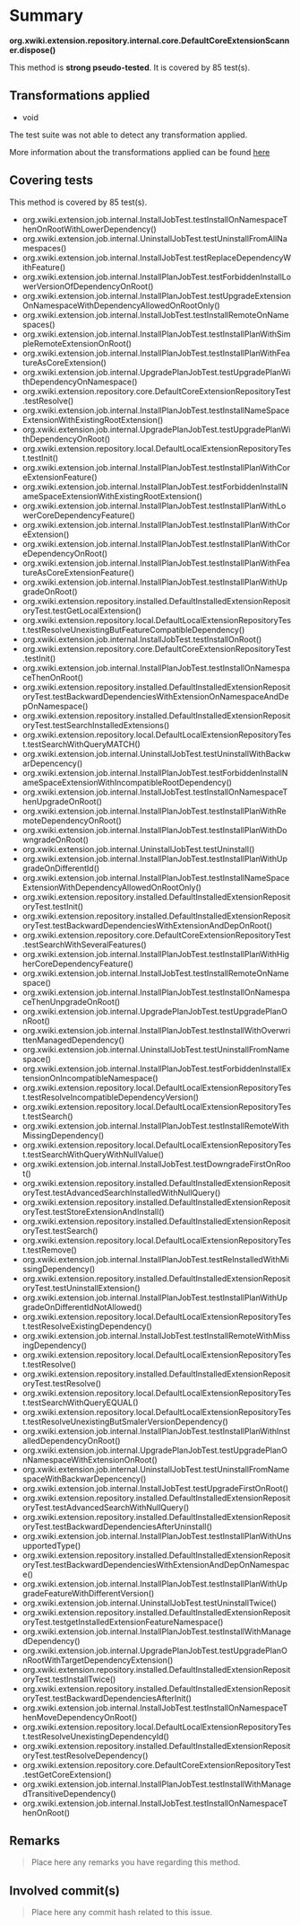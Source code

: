 # Summary
**org.xwiki.extension.repository.internal.core.DefaultCoreExtensionScanner.dispose()**

This method is **strong pseudo-tested**.
It is covered by 85 test(s). 


## Transformations applied

- void


The test suite was not able to detect any transformation applied.

More information about the transformations applied can be found [here](https://github.com/STAMP-project/pitest-descartes)

## Covering tests
This method is covered by 85 test(s).
* org.xwiki.extension.job.internal.InstallJobTest.testInstallOnNamespaceThenOnRootWithLowerDependency()
* org.xwiki.extension.job.internal.UninstallJobTest.testUninstallFromAllNamespaces()
* org.xwiki.extension.job.internal.InstallJobTest.testReplaceDependencyWithFeature()
* org.xwiki.extension.job.internal.InstallPlanJobTest.testForbiddenInstallLowerVersionOfDependencyOnRoot()
* org.xwiki.extension.job.internal.InstallPlanJobTest.testUpgradeExtensionOnNamespaceWithDependencyAllowedOnRootOnly()
* org.xwiki.extension.job.internal.InstallJobTest.testInstallRemoteOnNamespaces()
* org.xwiki.extension.job.internal.InstallPlanJobTest.testInstallPlanWithSimpleRemoteExtensionOnRoot()
* org.xwiki.extension.job.internal.InstallPlanJobTest.testInstallPlanWithFeatureAsCoreExtension()
* org.xwiki.extension.job.internal.UpgradePlanJobTest.testUpgradePlanWithDependencyOnNamespace()
* org.xwiki.extension.repository.core.DefaultCoreExtensionRepositoryTest.testResolve()
* org.xwiki.extension.job.internal.InstallPlanJobTest.testInstallNameSpaceExtensionWithExistingRootExtension()
* org.xwiki.extension.job.internal.UpgradePlanJobTest.testUpgradePlanWithDependencyOnRoot()
* org.xwiki.extension.repository.local.DefaultLocalExtensionRepositoryTest.testInit()
* org.xwiki.extension.job.internal.InstallPlanJobTest.testInstallPlanWithCoreExtensionFeature()
* org.xwiki.extension.job.internal.InstallPlanJobTest.testForbiddenInstallNameSpaceExtensionWithExistingRootExtension()
* org.xwiki.extension.job.internal.InstallPlanJobTest.testInstallPlanWithLowerCoreDependencyFeature()
* org.xwiki.extension.job.internal.InstallPlanJobTest.testInstallPlanWithCoreExtension()
* org.xwiki.extension.job.internal.InstallPlanJobTest.testInstallPlanWithCoreDependencyOnRoot()
* org.xwiki.extension.job.internal.InstallPlanJobTest.testInstallPlanWithFeatureAsCoreExtensionFeature()
* org.xwiki.extension.job.internal.InstallPlanJobTest.testInstallPlanWithUpgradeOnRoot()
* org.xwiki.extension.repository.installed.DefaultInstalledExtensionRepositoryTest.testGetLocalExtension()
* org.xwiki.extension.repository.local.DefaultLocalExtensionRepositoryTest.testResolveUnexistingButFeatureCompatibleDependency()
* org.xwiki.extension.job.internal.InstallJobTest.testInstallOnRoot()
* org.xwiki.extension.repository.core.DefaultCoreExtensionRepositoryTest.testInit()
* org.xwiki.extension.job.internal.InstallPlanJobTest.testInstallOnNamespaceThenOnRoot()
* org.xwiki.extension.repository.installed.DefaultInstalledExtensionRepositoryTest.testBackwardDependenciesWithExtensionOnNamespaceAndDepOnNamespace()
* org.xwiki.extension.repository.installed.DefaultInstalledExtensionRepositoryTest.testSearchInstalledExtensions()
* org.xwiki.extension.repository.local.DefaultLocalExtensionRepositoryTest.testSearchWithQueryMATCH()
* org.xwiki.extension.job.internal.UninstallJobTest.testUninstallWithBackwarDepencency()
* org.xwiki.extension.job.internal.InstallPlanJobTest.testForbiddenInstallNameSpaceExtensionWithIncompatibleRootDependency()
* org.xwiki.extension.job.internal.InstallJobTest.testInstallOnNamespaceThenUpgradeOnRoot()
* org.xwiki.extension.job.internal.InstallPlanJobTest.testInstallPlanWithRemoteDependencyOnRoot()
* org.xwiki.extension.job.internal.InstallPlanJobTest.testInstallPlanWithDowngradeOnRoot()
* org.xwiki.extension.job.internal.UninstallJobTest.testUninstall()
* org.xwiki.extension.job.internal.InstallPlanJobTest.testInstallPlanWithUpgradeOnDifferentId()
* org.xwiki.extension.job.internal.InstallPlanJobTest.testInstallNameSpaceExtensionWithDependencyAllowedOnRootOnly()
* org.xwiki.extension.repository.installed.DefaultInstalledExtensionRepositoryTest.testInit()
* org.xwiki.extension.repository.installed.DefaultInstalledExtensionRepositoryTest.testBackwardDependenciesWithExtensionAndDepOnRoot()
* org.xwiki.extension.repository.core.DefaultCoreExtensionRepositoryTest.testSearchWithSeveralFeatures()
* org.xwiki.extension.job.internal.InstallPlanJobTest.testInstallPlanWithHigherCoreDependencyFeature()
* org.xwiki.extension.job.internal.InstallJobTest.testInstallRemoteOnNamespace()
* org.xwiki.extension.job.internal.InstallPlanJobTest.testInstallOnNamespaceThenUnpgradeOnRoot()
* org.xwiki.extension.job.internal.UpgradePlanJobTest.testUpgradePlanOnRoot()
* org.xwiki.extension.job.internal.InstallPlanJobTest.testInstallWithOverwrittenManagedDependency()
* org.xwiki.extension.job.internal.UninstallJobTest.testUninstallFromNamespace()
* org.xwiki.extension.job.internal.InstallPlanJobTest.testForbiddenInstallExtensionOnIncompatibleNamespace()
* org.xwiki.extension.repository.local.DefaultLocalExtensionRepositoryTest.testResolveIncompatibleDependencyVersion()
* org.xwiki.extension.repository.local.DefaultLocalExtensionRepositoryTest.testSearch()
* org.xwiki.extension.job.internal.InstallPlanJobTest.testInstallRemoteWithMissingDependency()
* org.xwiki.extension.repository.local.DefaultLocalExtensionRepositoryTest.testSearchWithQueryWithNullValue()
* org.xwiki.extension.job.internal.InstallJobTest.testDowngradeFirstOnRoot()
* org.xwiki.extension.repository.installed.DefaultInstalledExtensionRepositoryTest.testAdvancedSearchInstalledWithNullQuery()
* org.xwiki.extension.repository.installed.DefaultInstalledExtensionRepositoryTest.testStoreExtensionAndInstall()
* org.xwiki.extension.repository.installed.DefaultInstalledExtensionRepositoryTest.testSearch()
* org.xwiki.extension.repository.local.DefaultLocalExtensionRepositoryTest.testRemove()
* org.xwiki.extension.job.internal.InstallPlanJobTest.testReInstalledWithMissingDependency()
* org.xwiki.extension.repository.installed.DefaultInstalledExtensionRepositoryTest.testUninstallExtension()
* org.xwiki.extension.job.internal.InstallPlanJobTest.testInstallPlanWithUpgradeOnDifferentIdNotAllowed()
* org.xwiki.extension.repository.local.DefaultLocalExtensionRepositoryTest.testResolveExistingDependency()
* org.xwiki.extension.job.internal.InstallJobTest.testInstallRemoteWithMissingDependency()
* org.xwiki.extension.repository.local.DefaultLocalExtensionRepositoryTest.testResolve()
* org.xwiki.extension.repository.installed.DefaultInstalledExtensionRepositoryTest.testResolve()
* org.xwiki.extension.repository.local.DefaultLocalExtensionRepositoryTest.testSearchWithQueryEQUAL()
* org.xwiki.extension.repository.local.DefaultLocalExtensionRepositoryTest.testResolveUnexistingButSmalerVersionDependency()
* org.xwiki.extension.job.internal.InstallPlanJobTest.testInstallPlanWithInstalledDependencyOnRoot()
* org.xwiki.extension.job.internal.UpgradePlanJobTest.testUpgradePlanOnNamespaceWithExtensionOnRoot()
* org.xwiki.extension.job.internal.UninstallJobTest.testUninstallFromNamespaceWithBackwarDepencency()
* org.xwiki.extension.job.internal.InstallJobTest.testUpgradeFirstOnRoot()
* org.xwiki.extension.repository.installed.DefaultInstalledExtensionRepositoryTest.testAdvancedSearchWithNullQuery()
* org.xwiki.extension.repository.installed.DefaultInstalledExtensionRepositoryTest.testBackwardDependenciesAfterUninstall()
* org.xwiki.extension.job.internal.InstallPlanJobTest.testInstallPlanWithUnsupportedType()
* org.xwiki.extension.repository.installed.DefaultInstalledExtensionRepositoryTest.testBackwardDependenciesWithExtensionAndDepOnNamespace()
* org.xwiki.extension.job.internal.InstallPlanJobTest.testInstallPlanWithUpgradeFeatureWithDifferentVersion()
* org.xwiki.extension.job.internal.UninstallJobTest.testUninstallTwice()
* org.xwiki.extension.repository.installed.DefaultInstalledExtensionRepositoryTest.testgetInstalledExtensionFeatureNamespace()
* org.xwiki.extension.job.internal.InstallPlanJobTest.testInstallWithManagedDependency()
* org.xwiki.extension.job.internal.UpgradePlanJobTest.testUpgradePlanOnRootWithTargetDependencyExtension()
* org.xwiki.extension.repository.installed.DefaultInstalledExtensionRepositoryTest.testInstallTwice()
* org.xwiki.extension.repository.installed.DefaultInstalledExtensionRepositoryTest.testBackwardDependenciesAfterInit()
* org.xwiki.extension.job.internal.InstallJobTest.testInstallOnNamespaceThenMoveDependencyOnRoot()
* org.xwiki.extension.repository.local.DefaultLocalExtensionRepositoryTest.testResolveUnexistingDependencyId()
* org.xwiki.extension.repository.installed.DefaultInstalledExtensionRepositoryTest.testResolveDependency()
* org.xwiki.extension.repository.core.DefaultCoreExtensionRepositoryTest.testGetCoreExtension()
* org.xwiki.extension.job.internal.InstallPlanJobTest.testInstallWithManagedTransitiveDependency()
* org.xwiki.extension.job.internal.InstallJobTest.testInstallOnNamespaceThenOnRoot()


## Remarks
> Place here any remarks you have regarding this method.

## Involved commit(s)

> Place here any commit hash related to this issue.
